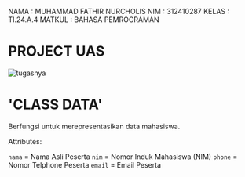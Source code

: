 NAMA : MUHAMMAD FATHIR NURCHOLIS
NIM : 312410287
KELAS : TI.24.A.4
MATKUL : BAHASA PEMROGRAMAN

# PROJECT UAS

![tugasnya](https://github.com/user-attachments/assets/39dced2c-ed27-4053-a6ea-75618c84ca7b)

# 'CLASS DATA'

Berfungsi untuk merepresentasikan data mahasiswa.

Attributes:

`nama` = Nama Asli Peserta
`nim` = Nomor Induk Mahasiswa (NIM)
`phone` = Nomor Telphone Peserta
`email` = Email Peserta
